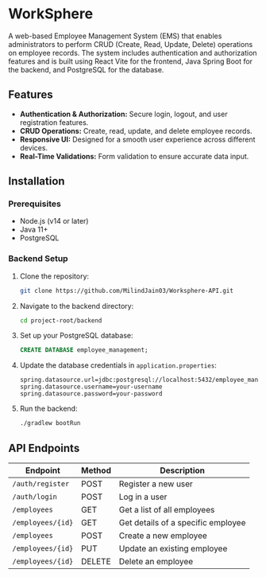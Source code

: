 # WorkSphere

A web-based Employee Management System (EMS) that enables administrators to perform CRUD (Create, Read, Update, Delete) operations on employee records. The system includes authentication and authorization features and is built using React Vite for the frontend, Java Spring Boot for the backend, and PostgreSQL for the database.

## Features

- **Authentication & Authorization:** Secure login, logout, and user registration features.
- **CRUD Operations:** Create, read, update, and delete employee records.
- **Responsive UI:** Designed for a smooth user experience across different devices.
- **Real-Time Validations:** Form validation to ensure accurate data input.


## Installation

### Prerequisites

- Node.js (v14 or later)
- Java 11+
- PostgreSQL

### Backend Setup

1. Clone the repository:
   ```bash
   git clone https://github.com/MilindJain03/Worksphere-API.git
   ```
2. Navigate to the backend directory:
   ```bash
   cd project-root/backend
   ```
3. Set up your PostgreSQL database:
   ```sql
   CREATE DATABASE employee_management;
   ```
4. Update the database credentials in `application.properties`:
   ```properties
   spring.datasource.url=jdbc:postgresql://localhost:5432/employee_management
   spring.datasource.username=your-username
   spring.datasource.password=your-password
   ```
5. Run the backend:
   ```bash
   ./gradlew bootRun
   ```

## API Endpoints

| Endpoint             | Method | Description                        |
|----------------------|--------|------------------------------------|
| `/auth/register`     | POST   | Register a new user                |
| `/auth/login`        | POST   | Log in a user                      |
| `/employees`         | GET    | Get a list of all employees        |
| `/employees/{id}`    | GET    | Get details of a specific employee |
| `/employees`         | POST   | Create a new employee              |
| `/employees/{id}`    | PUT    | Update an existing employee        |
| `/employees/{id}`    | DELETE | Delete an employee                 |

